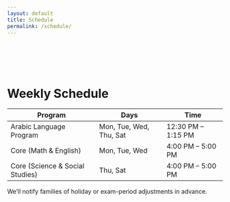 ```yaml
---
layout: default
title: Schedule
permalink: /schedule/
---
```


<div style="height:64px"></div>

<main class="container py-5">
  <h1 class="section-title mb-4">Weekly Schedule</h1>
  <div class="table-responsive">
    <table class="table table-striped align-middle table-modern">
      <thead class="table-light"><tr><th>Program</th><th>Days</th><th>Time</th></tr></thead>
      <tbody>
        <tr><td>Arabic Language Program</td><td>Mon, Tue, Wed, Thu, Sat</td><td>12:30 PM – 1:15 PM</td></tr>
        <tr><td>Core (Math &amp; English)</td><td>Mon, Tue, Wed</td><td>4:00 PM – 5:00 PM</td></tr>
        <tr><td>Core (Science &amp; Social Studies)</td><td>Thu, Sat</td><td>4:00 PM – 5:00 PM</td></tr>
      </tbody>
    </table>
  </div>
  <p class="text-secondary small">We’ll notify families of holiday or exam-period adjustments in advance.</p>
</main>
